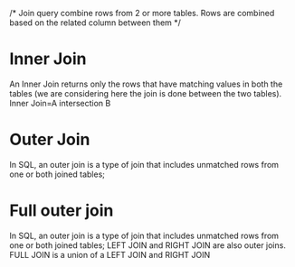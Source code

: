 /*
Join query combine rows from 2 or more tables.
Rows are combined based on the related column between them
*/

# Inner Join
An Inner Join returns only the rows that have matching values in both the tables (we are considering here the join is done between the two tables).
Inner Join=A intersection B
# Outer Join
In SQL, an outer join is a type of join that includes unmatched rows from one or both joined tables;

# Full outer join
In SQL, an outer join is a type of join that includes unmatched rows from one or both joined tables; LEFT JOIN and RIGHT JOIN are also outer joins. FULL JOIN is a union of a LEFT JOIN and RIGHT JOIN